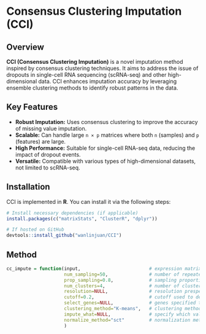 # Consensus Clustering Imputation (CCI)

## Overview  
**CCI (Consensus Clustering Imputation)** is a novel imputation method inspired by consensus clustering techniques. It aims to address the issue of dropouts in single-cell RNA sequencing (scRNA-seq) and other high-dimensional data. CCI enhances imputation accuracy by leveraging ensemble clustering methods to identify robust patterns in the data.

## Key Features  
- **Robust Imputation:** Uses consensus clustering to improve the accuracy of missing value imputation.
- **Scalable:** Can handle large `n × p` matrices where both `n` (samples) and `p` (features) are large.
- **High Performance:** Suitable for single-cell RNA-seq data, reducing the impact of dropout events.
- **Versatile:** Compatible with various types of high-dimensional datasets, not limited to scRNA-seq.

## Installation  
CCI is implemented in **R**. You can install it via the following steps:

```R
# Install necessary dependencies (if applicable)
install.packages(c("matrixStats", "ClusterR", "dplyr")) 

# If hosted on GitHub
devtools::install_github("wanlinjuan/CCI")
```

## Method
```R
cc_impute = function(input,                         # expression matrix which needs to be imputed
                     num_sampling=50,               # number of repeated samplings
                     prop_sampling=0.8,             # sampling proportion from genes
                     num_clusters=4,                # number of clusters prespecified for clustering on the subsets
                     resolution=NULL,               # resolution prespecified for clustering on the subsets
                     cutoff=0.2,                    # cutoff used to define neighbors
                     select_genes=NULL,             # genes specified to be sampled from
                     clustering_method="K-means",   # clustering method 
                     impute_what=NULL,              # specify which values will be imputed
                     normalize_method="sct"         # normalization method
                     )
```
